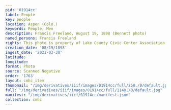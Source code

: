 ```yaml
---
pid: '01914cc'
label: People
key: people
location: Aspen (Colo.)
keywords: People, Men
description: Francis Freeland, August 19, 1898 (Bennett photo)
named_persons: Francis Freeland
rights: This photo is property of Lake County Civic Center Association.
creation_date: '08/19/1898'
ingest_date: '2021-03-30'
latitude: 
longitude: 
format: Photo
source: Scanned Negative
order: '1763'
layout: cmhc_item
thumbnail: "/img/derivatives/iiif/images/01914cc/full/250,/0/default.jpg"
full: "/img/derivatives/iiif/images/01914cc/full/1140,/0/default.jpg"
manifest: "/img/derivatives/iiif/01914cc/manifest.json"
collection: cmhc
---
```

